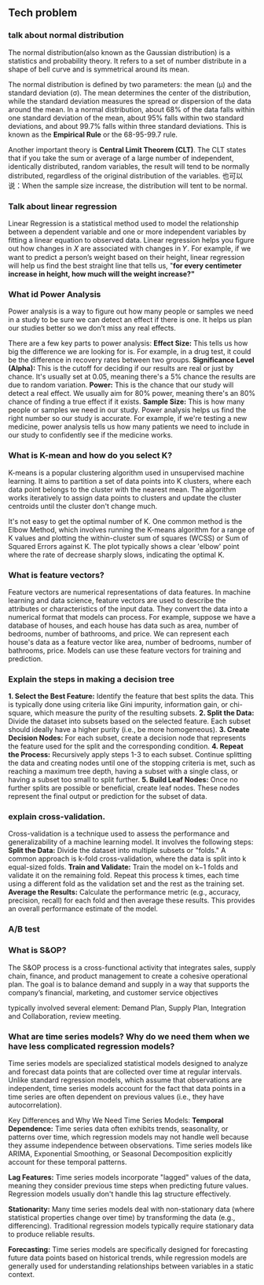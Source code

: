 ## Tech problem
### talk about normal distribution
The normal distribution(also known as the Gaussian distribution) is a statistics and probability theory. It refers to a set of number distribute in a shape of bell curve and is symmetrical around its mean.

The normal distribution is defined by two parameters: the mean (μ) and the standard deviation (σ). The mean determines the center of the distribution, while the standard deviation measures the spread or dispersion of the data around the mean. In a normal distribution, about 68% of the data falls within one standard deviation of the mean, about 95% falls within two standard deviations, and about 99.7% falls within three standard deviations. This is known as the **Empirical Rule** or the 68-95-99.7 rule.

Another important theory is **Central Limit Theorem (CLT)**. The CLT states that if you take the sum or average of a large number of independent, identically distributed, random variables, the result will tend to be normally distributed, regardless of the original distribution of the variables. 也可以说：When the sample size increase, the distribution will tent to be normal.

### Talk about linear regression
Linear Regression is a statistical method used to model the relationship between a dependent variable and one or more independent variables by fitting a linear equation to observed data.  Linear regression helps you figure out how changes in 𝑋 are associated with changes in 𝑌.
For example, if we want to predict a person’s weight based on their height, linear regression will help us find the best straight line that tells us, "**for every centimeter increase in height, how much will the weight increase?"**

### What id Power Analysis
Power analysis is a way to figure out how many people or samples we need in a study to be sure we can detect an effect if there is one. It helps us plan our studies better so we don’t miss any real effects.

There are a few key parts to power analysis:
**Effect Size:** This tells us how big the difference we are looking for is. For example, in a drug test, it could be the difference in recovery rates between two groups.
**Significance Level (Alpha):** This is the cutoff for deciding if our results are real or just by chance. It's usually set at 0.05, meaning there's a 5% chance the results are due to random variation.
**Power:** This is the chance that our study will detect a real effect. We usually aim for 80% power, meaning there's an 80% chance of finding a true effect if it exists.
**Sample Size:** This is how many people or samples we need in our study. Power analysis helps us find the right number so our study is accurate.
For example, if we're testing a new medicine, power analysis tells us how many patients we need to include in our study to confidently see if the medicine works.

### What is K-mean and how do you select K?
K-means is a popular clustering algorithm used in unsupervised machine learning. It aims to partition a set of data points into K clusters, where each data point belongs to the cluster with the nearest mean. The algorithm works iteratively to assign data points to clusters and update the cluster centroids until the cluster don't change much.

It's not easy to get the optimal number of K. One common method is the Elbow Method, which involves running the K-means algorithm for a range of K values and plotting the within-cluster sum of squares (WCSS) or Sum of Squared Errors against K. The plot typically shows a clear 'elbow' point where the rate of decrease sharply slows, indicating the optimal K.

### What is feature vectors?
Feature vectors are numerical representations of data features. In machine learning and data science, feature vectors are used to describe the attributes or characteristics of the input data. They convert the data into a numerical format that models can process.
For example, suppose we have a database of houses, and each house has data such as area, number of bedrooms, number of bathrooms, and price. We can represent each house's data as a feature vector like area, number of bedrooms, number of bathrooms, price. Models can use these feature vectors for training and prediction.

### Explain the steps in making a decision tree
**1. Select the Best Feature:**
Identify the feature that best splits the data. This is typically done using criteria like Gini impurity, information gain, or chi-square, which measure the purity of the resulting subsets.
**2. Split the Data:**
Divide the dataset into subsets based on the selected feature. Each subset should ideally have a higher purity (i.e., be more homogeneous).
**3. Create Decision Nodes:**
For each subset, create a decision node that represents the feature used for the split and the corresponding condition.
**4. Repeat the Process:**
Recursively apply steps 1-3 to each subset. Continue splitting the data and creating nodes until one of the stopping criteria is met, such as reaching a maximum tree depth, having a subset with a single class, or having a subset too small to split further.
**5. Build Leaf Nodes:**
Once no further splits are possible or beneficial, create leaf nodes. These nodes represent the final output or prediction for the subset of data.

### explain cross-validation.
Cross-validation is a technique used to assess the performance and generalizability of a machine learning model. It involves the following steps:
**Split the Data:**
Divide the dataset into multiple subsets or "folds." A common approach is k-fold cross-validation, where the data is split into k equal-sized folds.
**Train and Validate:**
Train the model on k−1 folds and validate it on the remaining fold. Repeat this process k times, each time using a different fold as the validation set and the rest as the training set.
**Average the Results:**
Calculate the performance metric (e.g., accuracy, precision, recall) for each fold and then average these results. This provides an overall performance estimate of the model.

### A/B test


### What is S&OP?
The S&OP process is a cross-functional activity that integrates sales, supply chain, finance, and product management to create a cohesive operational plan. The goal is to balance demand and supply in a way that supports the company’s financial, marketing, and customer service objectives

typically involved several element:
Demand Plan, Supply Plan, Integration and Collaboration, review meeting.

### What are time series models? Why do we need them when we have less complicated regression models?
Time series models are specialized statistical models designed to analyze and forecast data points that are collected over time at regular intervals. Unlike standard regression models, which assume that observations are independent, time series models account for the fact that data points in a time series are often dependent on previous values (i.e., they have autocorrelation).

Key Differences and Why We Need Time Series Models:
**Temporal Dependence:** Time series data often exhibits trends, seasonality, or patterns over time, which regression models may not handle well because they assume independence between observations. Time series models like ARIMA, Exponential Smoothing, or Seasonal Decomposition explicitly account for these temporal patterns.

**Lag Features:** Time series models incorporate "lagged" values of the data, meaning they consider previous time steps when predicting future values. Regression models usually don't handle this lag structure effectively.

**Stationarity:** Many time series models deal with non-stationary data (where statistical properties change over time) by transforming the data (e.g., differencing). Traditional regression models typically require stationary data to produce reliable results.

**Forecasting:** Time series models are specifically designed for forecasting future data points based on historical trends, while regression models are generally used for understanding relationships between variables in a static context.

